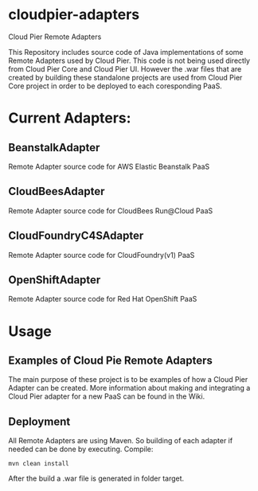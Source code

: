 cloudpier-adapters
==================
Cloud Pier Remote Adapters

This Repository includes source code of Java implementations of some Remote Adapters used by Cloud Pier.
This code is not being used directly from Cloud Pier Core and Cloud Pier UI. However the .war files that are created by building these standalone projects are used from Cloud Pier Core project in order to be deployed to each coresponding PaaS. 

# Current Adapters:
## BeanstalkAdapter
Remote Adapter source code for AWS Elastic Beanstalk PaaS
## CloudBeesAdapter
Remote Adapter source code for CloudBees Run@Cloud PaaS
## CloudFoundryC4SAdapter
Remote Adapter source code for CloudFoundry(v1) PaaS
## OpenShiftAdapter
Remote Adapter source code for Red Hat OpenShift PaaS


# Usage
## Examples of Cloud Pie Remote Adapters
The main purpose of these project is to be examples of how a Cloud Pier Adapter can be created. More information about making and integrating a Cloud Pier adapter for a new PaaS can be found in the Wiki.

## Deployment
All Remote Adapters are using Maven. So building of each adapter if needed can be done by executing.
Compile:

    mvn clean install

After the build a .war file is generated in folder target.
